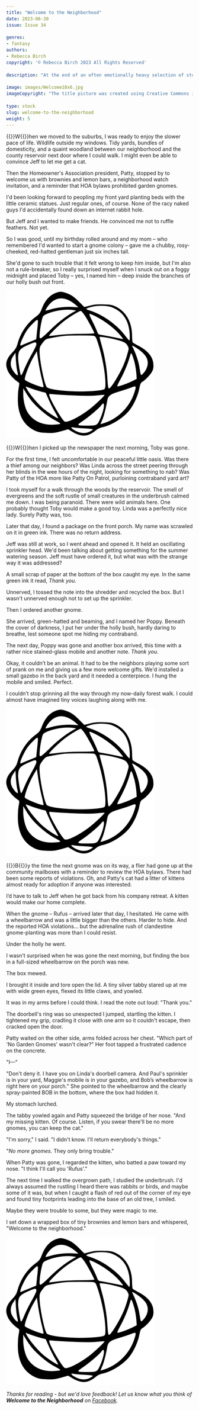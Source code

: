```yaml
---
title: "Welcome to the Neighborhood"
date: 2023-06-30
issue: Issue 34

genres:
- fantasy
authors:
- Rebecca Birch
copyright: '© Rebecca Birch 2023 All Rights Reserved'

description: "At the end of an often emotionally heavy selection of stories, why not a dash of sugar to help all the bitter medicine go down? Rebecca Birch gives us a short, sweet tale of making a new house into a home – not by starting a family, but by making a few new friends."

image: images/Welcome10x6.jpg
imageCopyright: "The title picture was created using Creative Commons images - many thanks to the following creators: [Chris F](https://www.pexels.com/photo/shoe-mark-on-snowy-ground-6356973/) and [YouComMedia](https://pixabay.com/photos/welcome-welcome-home-mat-sign-door-705102/)."

type: stock
slug: welcome-to-the-neighborhood
weight: 5
---
```


{{<glyph>}}W{{</glyph>}}hen we moved to the suburbs, I was ready to enjoy the slower pace of life. Wildlife outside my windows. Tidy yards, bundles of domesticity, and a quaint woodland between our neighborhood and the county reservoir next door where I could walk. I might even be able to convince Jeff to let me get a cat.

Then the Homeowner's Association president, Patty, stopped by to welcome us with brownies and lemon bars, a neighborhood watch invitation, and a reminder that HOA bylaws prohibited garden gnomes.

I'd been looking forward to peopling my front yard planting beds with the little ceramic statues. Just regular ones, of course. None of the racy naked guys I'd accidentally found down an internet rabbit hole.

But Jeff and I wanted to make friends. He convinced me not to ruffle feathers. Not yet.

So I was good, until my birthday rolled around and my mom – who remembered I'd wanted to start a gnome colony – gave me a chubby, rosy-cheeked, red-hatted gentleman just six inches tall.

She'd gone to such trouble that it felt wrong to keep him inside, but I'm also not a rule-breaker, so I really surprised myself when I snuck out on a foggy midnight and placed Toby – yes, I named him – deep inside the branches of our holly bush out front.

![Orbit-sml ><](images/Orbit.svg)

{{<glyph>}}W{{</glyph>}}hen I picked up the newspaper the next morning, Toby was gone.

For the first time, I felt uncomfortable in our peaceful little oasis. Was there a thief among our neighbors? Was Linda across the street peering through her blinds in the wee hours of the night, looking for something to nab? Was Patty of the HOA more like Patty On Patrol, purloining contraband yard art?

I took myself for a walk through the woods by the reservoir. The smell of evergreens and the soft rustle of small creatures in the underbrush calmed me down. I was being paranoid. There were wild animals here. One probably thought Toby would make a good toy. Linda was a perfectly nice lady. Surely Patty was, too.

Later that day, I found a package on the front porch. My name was scrawled on it in green ink. There was no return address.

Jeff was still at work, so I went ahead and opened it. It held an oscillating sprinkler head. We'd been talking about getting something for the summer watering season. Jeff must have ordered it, but what was with the strange way it was addressed?

A small scrap of paper at the bottom of the box caught my eye. In the same green ink it read, *Thank you*.

Unnerved, I tossed the note into the shredder and recycled the box. But I wasn't unnerved enough not to set up the sprinkler.

Then I ordered another gnome.

She arrived, green-hatted and beaming, and I named her Poppy. Beneath the cover of darkness, I put her under the holly bush, hardly daring to breathe, lest someone spot me hiding my contraband.

The next day, Poppy was gone and another box arrived, this time with a rather nice stained-glass mobile and another note. *Thank you*.

Okay, it couldn’t be an animal. It had to be the neighbors playing some sort of prank on me and giving us a few more welcome gifts. We'd installed a small gazebo in the back yard and it needed a centerpiece. I hung the mobile and smiled. Perfect.

I couldn’t stop grinning all the way through my now-daily forest walk. I could almost have imagined tiny voices laughing along with me.

![Orbit-sml ><](images/Orbit.svg)

{{<glyph>}}B{{</glyph>}}y the time the next gnome was on its way, a flier had gone up at the community mailboxes with a reminder to review the HOA bylaws. There had been some reports of violations. Oh, and Patty's cat had a litter of kittens almost ready for adoption if anyone was interested.

I’d have to talk to Jeff when he got back from his company retreat. A kitten would make our home complete.

When the gnome – Rufus – arrived later that day, I hesitated. He came with a wheelbarrow and was a little bigger than the others. Harder to hide. And the reported HOA violations… but the adrenaline rush of clandestine gnome-planting was more than I could resist.

Under the holly he went.

I wasn't surprised when he was gone the next morning, but finding the box in a full-sized wheelbarrow on the porch was new.

The box mewed.

I brought it inside and tore open the lid. A tiny silver tabby stared up at me with wide green eyes, flexed its little claws, and yowled.

It was in my arms before I could think. I read the note out loud: "Thank you."

The doorbell's ring was so unexpected I jumped, startling the kitten. I tightened my grip, cradling it close with one arm so it couldn't escape, then cracked open the door. 

Patty waited on the other side, arms folded across her chest. "Which part of 'No Garden Gnomes' wasn't clear?" Her foot tapped a frustrated cadence on the concrete.

"I—"

"Don't deny it. I have you on Linda's doorbell camera. And Paul's sprinkler is in your yard, Maggie's mobile is in your gazebo, and Bob’s wheelbarrow is right here on your porch." She pointed to the wheelbarrow and the clearly spray-painted BOB in the bottom, where the box had hidden it.

My stomach lurched.

The tabby yowled again and Patty squeezed the bridge of her nose. "And my missing kitten. Of course. Listen, if you swear there'll be no more gnomes, you can keep the cat."

"I'm sorry," I said. "I didn't know. I'll return everybody's things."

"*No more gnomes*. They only bring trouble."

When Patty was gone, I regarded the kitten, who batted a paw toward my nose. "I think I'll call you 'Rufus'."

The next time I walked the overgrown path, I studied the underbrush. I'd always assumed the rustling I heard there was rabbits or birds, and maybe some of it was, but when I caught a flash of red out of the corner of my eye and found tiny footprints leading into the base of an old tree, I smiled.

Maybe they were trouble to some, but they were magic to me.

I set down a wrapped box of tiny brownies and lemon bars and whispered, "Welcome to the neighborhood."

![Orbit-lrg](images/Orbit.svg)

*Thanks for reading - but we'd love feedback! Let us know what you think of **Welcome to the Neighborhood** on [Facebook](https://www.facebook.com/MythaxisMagazine/posts/835808148552173).*
